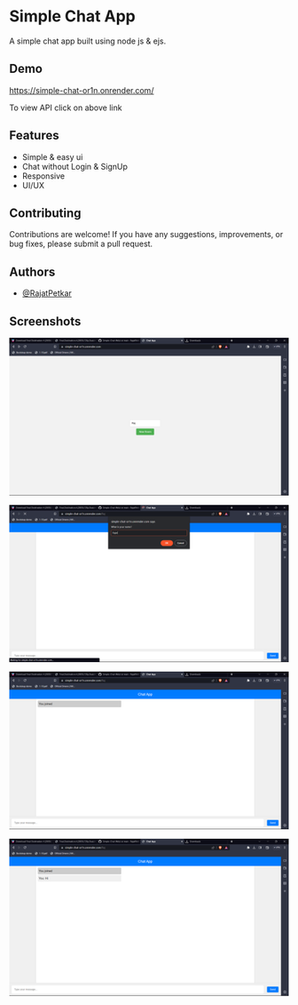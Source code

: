 
# Simple Chat App
A simple chat app built using node js & ejs.


## Demo
https://simple-chat-or1n.onrender.com/

To view API click on above link
## Features

- Simple & easy ui
- Chat without Login & SignUp
- Responsive
- UI/UX

## Contributing

Contributions are welcome! If you have any suggestions, improvements, or bug fixes, please submit a pull request.


## Authors

- [@RajatPetkar](https://www.github.com/RajatPetkar)


## Screenshots

![App Screenshot](https://github.com/RajatPetkar/Simple-Chat-Web/blob/main/public/Screenshot%20(64).png)

![App Screenshot](https://github.com/RajatPetkar/Simple-Chat-Web/blob/main/public/Screenshot%20(65).png)

![App Screenshot](https://github.com/RajatPetkar/Simple-Chat-Web/blob/main/public/Screenshot%20(66).png)

![App Screenshot](https://github.com/RajatPetkar/Simple-Chat-Web/blob/main/public/Screenshot%20(67).png)
